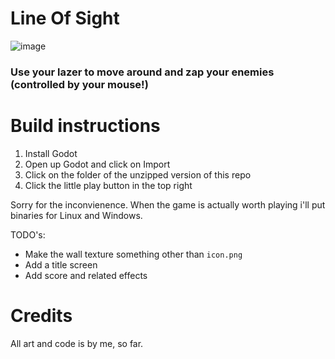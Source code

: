 # Line Of Sight
![image](https://user-images.githubusercontent.com/74569315/220182068-0c63fc99-7c3e-477c-b71a-cbd0f3816661.png)
### Use your lazer to move around and zap your enemies (controlled by your mouse!)

# Build instructions
1. Install Godot
2. Open up Godot and click on Import
3. Click on the folder of the unzipped version of this repo
4. Click the little play button in the top right

Sorry for the inconvienence. When the game is actually worth playing i'll put binaries for Linux and Windows.

TODO's:
- Make the wall texture something other than `icon.png`
- Add a title screen
- Add score and related effects

# Credits
All art and code is by me, so far.
